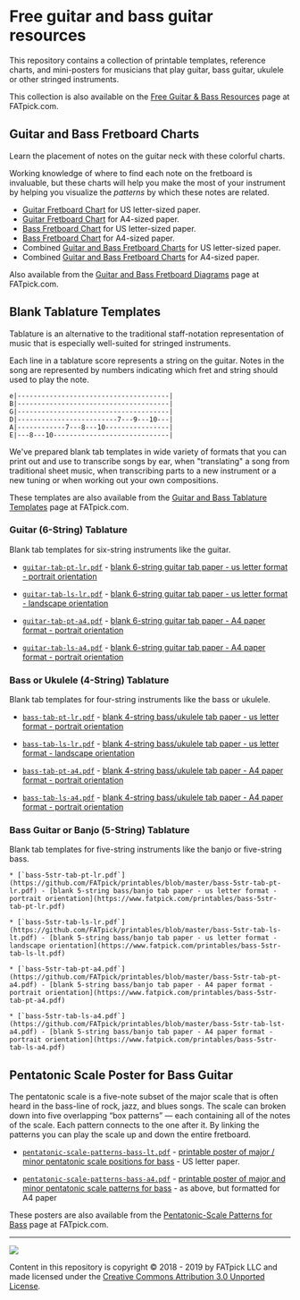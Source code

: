 
# Free guitar and bass guitar resources

This repository contains a collection of printable templates, reference charts,
and mini-posters for musicians that play guitar, bass guitar, ukulele or other
stringed instruments.

<!-- ![](https://www.fatpick.com/img/fatpick-brw-166x60.png) -->

This collection is also available on the
[Free Guitar & Bass Resources](https://www.fatpick.com/printables) page at
FATpick.com.

## Guitar and Bass Fretboard Charts

Learn the placement of notes on the guitar neck with these colorful charts.

<!-- ![](https://www.fatpick.com/printables/guitar-and-bass-fretboards.png) -->

Working knowledge of where to find each note on the fretboard is invaluable,
but these charts will help you make the most of your instrument by helping you visualize the _patterns_ by which these notes are related.

  * [Guitar Fretboard Chart](https://www.fatpick.com/printables/guitar-fretboard-lt.pdf) for US letter-sized paper.
  * [Guitar Fretboard Chart](https://www.fatpick.com/printables/guitar-fretboard-a4.pdf) for A4-sized paper.
  * [Bass Fretboard Chart](https://www.fatpick.com/printables/bass-fretboard-lt.pdf) for US letter-sized paper.
  * [Bass Fretboard Chart](https://www.fatpick.com/printables/bass-fretboard-a4.pdf) for A4-sized paper.
  * Combined [Guitar and Bass Fretboard Charts](https://www.fatpick.com/printables/guitar-and-bass-fretboard-lt.pdf) for US letter-sized paper.
  * Combined [Guitar and Bass Fretboard Charts](https://www.fatpick.com/printables/guitar-and-bass-fretboard-lt.pdf) for A4-sized paper.

Also available from the [Guitar and Bass Fretboard Diagrams](https://www.fatpick.com/printables/fretboard) page at FATpick.com.

## Blank Tablature Templates

Tablature is an alternative to the traditional staff-notation representation of music that is especially well-suited for stringed instruments.

<!-- ![](https://www.fatpick.com/ca/c-maj-guitar-tab-630x139.png) -->

Each line in a tablature score represents a string on the guitar. Notes in the song are represented by numbers indicating which fret and string should used to play the note.

```
e|--------------------------------------|
B|--------------------------------------|
G|--------------------------------------|
D|-------------------------7---9---10---|
A|------------7---8---10----------------|
E|---8---10-----------------------------|
```

We've prepared blank tab templates in wide variety of formats that you can print
out and use to transcribe songs by ear, when "translating" a song from traditional sheet music, when transcribing parts to a new instrument or a new tuning or when working out your own compositions.

These templates are also available from the [Guitar and Bass Tablature Templates](https:/www.fatpick.com/printables/blank-tabs) page at FATpick.com.


### Guitar (6-String) Tablature

Blank tab templates for six-string instruments like the guitar.

 * [`guitar-tab-pt-lr.pdf`](https://github.com/FATpick/printables/blob/master/guitar-tab-pt-lr.pdf) - [blank 6-string guitar tab paper - us letter format - portrait orientation](https://www.fatpick.com/printables/guitar-tab-pt-lr.pdf)

 * [`guitar-tab-ls-lr.pdf`](https://github.com/FATpick/printables/blob/master/guitar-tab-ls-lt.pdf) - [blank 6-string guitar tab paper - us letter format - landscape orientation](https://www.fatpick.com/printables/guitar-tab-ls-lt.pdf)

 * [`guitar-tab-pt-a4.pdf`](https://github.com/FATpick/printables/blob/master/guitar-tab-pt-a4.pdf) - [blank 6-string guitar tab paper - A4 paper format - portrait orientation](https://www.fatpick.com/printables/guitar-tab-pt-a4.pdf)

 * [`guitar-tab-ls-a4.pdf`](https://github.com/FATpick/printables/blob/master/guitar-tab-lst-a4.pdf) - [blank 6-string guitar tab paper - A4 paper format - portrait orientation](https://www.fatpick.com/printables/guitar-tab-ls-a4.pdf)

### Bass or Ukulele (4-String) Tablature

Blank tab templates for four-string instruments like the bass or ukulele.

  * [`bass-tab-pt-lr.pdf`](https://github.com/FATpick/printables/blob/master/bass-tab-pt-lr.pdf) - [blank 4-string bass/ukulele tab paper - us letter format - portrait orientation](https://www.fatpick.com/printables/bass-tab-pt-lr.pdf)

  * [`bass-tab-ls-lr.pdf`](https://github.com/FATpick/printables/blob/master/bass-tab-ls-lt.pdf) - [blank 4-string bass/ukulele tab paper - us letter format - landscape orientation](https://www.fatpick.com/printables/bass-tab-ls-lt.pdf)

  * [`bass-tab-pt-a4.pdf`](https://github.com/FATpick/printables/blob/master/bass-tab-pt-a4.pdf) - [blank 4-string bass/ukulele tab paper - A4 paper format - portrait orientation](https://www.fatpick.com/printables/bass-tab-pt-a4.pdf)

  * [`bass-tab-ls-a4.pdf`](https://github.com/FATpick/printables/blob/master/bass-tab-lst-a4.pdf) - [blank 4-string bass/ukulele tab paper - A4 paper format - portrait orientation](https://www.fatpick.com/printables/bass-5str-tab-ls-a4.pdf)


  ### Bass Guitar or Banjo (5-String) Tablature

  Blank tab templates for five-string instruments like the banjo or five-string bass.

    * [`bass-5str-tab-pt-lr.pdf`](https://github.com/FATpick/printables/blob/master/bass-5str-tab-pt-lr.pdf) - [blank 5-string bass/banjo tab paper - us letter format - portrait orientation](https://www.fatpick.com/printables/bass-5str-tab-pt-lr.pdf)

    * [`bass-5str-tab-ls-lr.pdf`](https://github.com/FATpick/printables/blob/master/bass-5str-tab-ls-lt.pdf) - [blank 5-string bass/banjo tab paper - us letter format - landscape orientation](https://www.fatpick.com/printables/bass-5str-tab-ls-lt.pdf)

    * [`bass-5str-tab-pt-a4.pdf`](https://github.com/FATpick/printables/blob/master/bass-5str-tab-pt-a4.pdf) - [blank 5-string bass/banjo tab paper - A4 paper format - portrait orientation](https://www.fatpick.com/printables/bass-5str-tab-pt-a4.pdf)

    * [`bass-5str-tab-ls-a4.pdf`](https://github.com/FATpick/printables/blob/master/bass-5str-tab-lst-a4.pdf) - [blank 5-string bass/banjo tab paper - A4 paper format - portrait orientation](https://www.fatpick.com/printables/bass-5str-tab-ls-a4.pdf)

## Pentatonic Scale Poster for Bass Guitar

The pentatonic scale is a five-note subset of the major scale that is often heard in the bass-line of rock, jazz, and blues songs. The scale can broken down into five overlapping “box patterns” — each containing all of the notes of the scale. Each pattern connects to the one after it. By linking the patterns you can play the scale up and down the entire fretboard.


 * [`pentatonic-scale-patterns-bass-lt.pdf`](https://github.com/FATpick/printables/blob/master/pentatonic-scale-patterns-bass-lt.pdf) - [printable poster of major / minor pentatonic scale positions for bass](https://www.fatpick.com/printables/pentatonic-scale-patterns-bass) - US letter paper.

 * [`pentatonic-scale-patterns-bass-a4.pdf`](https://github.com/FATpick/printables/blob/master/pentatonic-scale-patterns-bass-a4.pdf) - [printable poster of major and minor pentatonic scale patterns for bass](https://www.fatpick.com/printables/pentatonic-scale-patterns-bass-a4.pdf) - as above, but formatted for A4 paper


These posters are also available from the [Pentatonic-Scale Patterns for Bass](https://www.fatpick.com/printables/pentatonic-scale-patterns-bass) page at FATpick.com.

---

![](https://i.creativecommons.org/l/by/3.0/88x31.png)

Content in this repository is copyright &copy; 2018 - 2019 by FATpick LLC and
made licensed under the
[Creative Commons Attribution 3.0 Unported License](http://creativecommons.org/licenses/by/3.0/).
